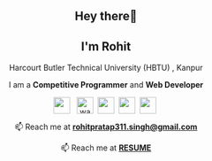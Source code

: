 <h2 align="center">Hey there👋</h2>
<h2 align="center">I'm Rohit</h2>
<p align="center"> Harcourt Butler Technical University (HBTU) , Kanpur </p>
<p align="center"> I am a <b>Competitive Programmer</b> and <b>Web Developer</b> </p>

<p align="center">
<a href="https://www.linkedin.com/in/rohitpratap311/" target="blank"><img align="center" src="https://cdn.jsdelivr.net/npm/simple-icons@3.0.1/icons/linkedin.svg" height="30" width="30" /></a> &nbsp; 
<a href="https://www.codechef.com/users/rohitpratap311" target="blank"><img align="center" src="https://cdn.jsdelivr.net/npm/simple-icons@3.1.0/icons/codechef.svg" alt="wanderersvice" height="30" width="30" /></a>&nbsp;
<a href="https://www.hackerrank.com/rohitpratap311" target="blank"><img align="center" src="https://cdn.jsdelivr.net/npm/simple-icons@3.0.1/icons/hackerrank.svg"  height="30" width="30" /></a>&nbsp;
<a href="https://codeforces.com/profile/rohitpratap311" target="blank"><img align="center" src="https://cdn.jsdelivr.net/npm/simple-icons@3.0.1/icons/codeforces.svg" height="30" width="30" /></a>&nbsp;
<a href="https://www.leetcode.com/rohitpratap311" target="blank"><img align="center" src="https://cdn.jsdelivr.net/npm/simple-icons@3.0.1/icons/leetcode.svg"  height="30" width="30" /></a>&nbsp;
</p>

 <p align="center">📫 Reach me at <b><a href="mailto:rohitpratap311.singh@gmail.com">rohitpratap311.singh@gmail.com</a></b></p>
 <p align="center">📫 Reach me at <b><a href="https://rohitpratap311.github.io/Rohitpratap311/Resume/">RESUME</a></b></p>


<!--
**Rohitpratap311/Rohitpratap311** is a ✨ _special_ ✨ repository because its `README.md` (this file) appears on your GitHub profile.

Here are some ideas to get you started:

- 🔭 I’m currently working on ...
- 🌱 I’m currently learning ...
- 👯 I’m looking to collaborate on ...
- 🤔 I’m looking for help with ...
- 💬 Ask me about ...
- 📫 How to reach me: ...
- 😄 Pronouns: ...
- ⚡ Fun fact: ...
-->
